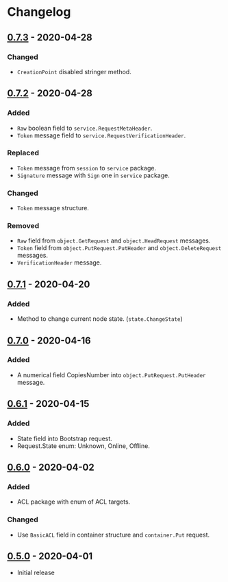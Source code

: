 # Changelog

## [0.7.3] - 2020-04-28

### Changed

- `CreationPoint` disabled stringer method.

## [0.7.2] - 2020-04-28

### Added

- `Raw` boolean field to `service.RequestMetaHeader`.
- `Token` message field to `service.RequestVerificationHeader`.

### Replaced

- `Token` message from `session` to `service` package.
- `Signature` message with `Sign` one in `service` package.

### Changed

- `Token` message structure.

### Removed

- `Raw` field from `object.GetRequest` and `object.HeadRequest` messages.
- `Token` field from `object.PutRequest.PutHeader` and `object.DeleteRequest` messages.
- `VerificationHeader` message.

## [0.7.1] - 2020-04-20

### Added

- Method to change current node state. (`state.ChangeState`)

## [0.7.0] - 2020-04-16

### Added

- A numerical field CopiesNumber into `object.PutRequest.PutHeader` message.

## [0.6.1] - 2020-04-15

### Added

- State field into Bootstrap request.
- Request.State enum: Unknown, Online, Offline.

## [0.6.0] - 2020-04-02

### Added

- ACL package with enum of ACL targets.

### Changed

- Use `BasicACL` field in container structure and `container.Put` request.

## [0.5.0] - 2020-04-01

- Initial release

[0.5.0]: https://github.com/nspcc-dev/neofs-api/releases/tag/v0.5.0
[0.6.0]: https://github.com/nspcc-dev/neofs-api/compare/v0.5.0...v0.6.0
[0.6.1]: https://github.com/nspcc-dev/neofs-api/compare/v0.6.0...v0.6.1
[0.7.0]: https://github.com/nspcc-dev/neofs-api/compare/v0.6.1...v0.7.0
[0.7.1]: https://github.com/nspcc-dev/neofs-api/compare/v0.7.0...v0.7.1
[0.7.2]: https://github.com/nspcc-dev/neofs-api/compare/v0.7.1...v0.7.2
[0.7.3]: https://github.com/nspcc-dev/neofs-api/compare/v0.7.2...v0.7.3